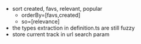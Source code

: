 * sort created, favs, relevant, popular
  * orderBy=[favs,created]
  * so=[relevance]
* the types extraction in definition.ts are still fuzzy
* store current track in url search param